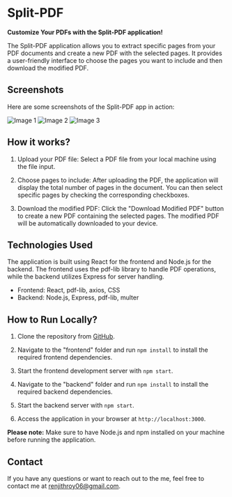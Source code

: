 # Split-PDF

**Customize Your PDFs with the Split-PDF application!**

The Split-PDF application allows you to extract specific pages from your PDF documents and create a new PDF with the selected pages. It provides a user-friendly interface to choose the pages you want to include and then download the modified PDF.

## Screenshots

Here are some screenshots of the Split-PDF app in action:

![Image 1](https://i.imgur.com/m2hel3l.gif)
![Image 2](https://i.imgur.com/8mCab8I.png)
![Image 3](https://i.imgur.com/dw5CuIE.png)

## How it works?

1. Upload your PDF file: Select a PDF file from your local machine using the file input.

2. Choose pages to include: After uploading the PDF, the application will display the total number of pages in the document. You can then select specific pages by checking the corresponding checkboxes.

3. Download the modified PDF: Click the "Download Modified PDF" button to create a new PDF containing the selected pages. The modified PDF will be automatically downloaded to your device.

## Technologies Used

The application is built using React for the frontend and Node.js for the backend. The frontend uses the pdf-lib library to handle PDF operations, while the backend utilizes Express for server handling.

- Frontend: React, pdf-lib, axios, CSS
- Backend: Node.js, Express, pdf-lib, multer

## How to Run Locally?

1. Clone the repository from [GitHub](https://github.com/renjithroy/Split-PDF.git).

2. Navigate to the "frontend" folder and run `npm install` to install the required frontend dependencies.

3. Start the frontend development server with `npm start`.

4. Navigate to the "backend" folder and run `npm install` to install the required backend dependencies.

5. Start the backend server with `npm start`.

6. Access the application in your browser at `http://localhost:3000`.

**Please note:** Make sure to have Node.js and npm installed on your machine before running the application.

## Contact

If you have any questions or want to reach out to the me, feel free to contact me at [renjithroy06@gmail.com](mailto:renjithroy06@gmail.com).